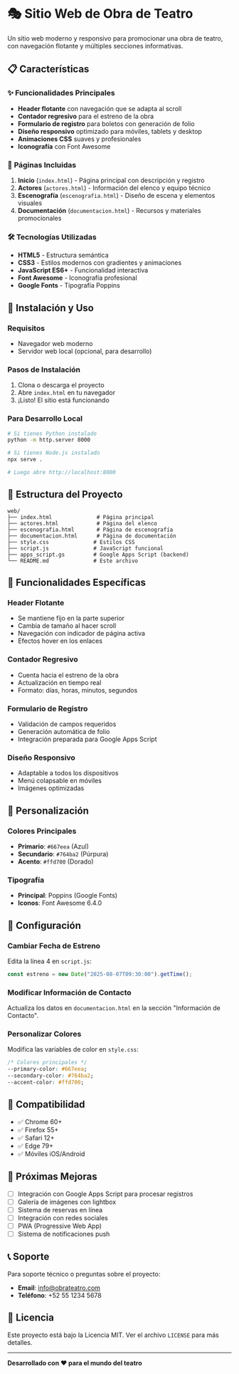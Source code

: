 # 🎭 Sitio Web de Obra de Teatro

Un sitio web moderno y responsivo para promocionar una obra de teatro, con navegación flotante y múltiples secciones informativas.

## 📋 Características

### ✨ **Funcionalidades Principales**
- **Header flotante** con navegación que se adapta al scroll
- **Contador regresivo** para el estreno de la obra
- **Formulario de registro** para boletos con generación de folio
- **Diseño responsivo** optimizado para móviles, tablets y desktop
- **Animaciones CSS** suaves y profesionales
- **Iconografía** con Font Awesome

### 🎨 **Páginas Incluidas**
1. **Inicio** (`index.html`) - Página principal con descripción y registro
2. **Actores** (`actores.html`) - Información del elenco y equipo técnico
3. **Escenografía** (`escenografia.html`) - Diseño de escena y elementos visuales
4. **Documentación** (`documentacion.html`) - Recursos y materiales promocionales

### 🛠️ **Tecnologías Utilizadas**
- **HTML5** - Estructura semántica
- **CSS3** - Estilos modernos con gradientes y animaciones
- **JavaScript ES6+** - Funcionalidad interactiva
- **Font Awesome** - Iconografía profesional
- **Google Fonts** - Tipografía Poppins

## 🚀 Instalación y Uso

### **Requisitos**
- Navegador web moderno
- Servidor web local (opcional, para desarrollo)

### **Pasos de Instalación**
1. Clona o descarga el proyecto
2. Abre `index.html` en tu navegador
3. ¡Listo! El sitio está funcionando

### **Para Desarrollo Local**
```bash
# Si tienes Python instalado
python -m http.server 8000

# Si tienes Node.js instalado
npx serve .

# Luego abre http://localhost:8000
```

## 📁 Estructura del Proyecto

```
web/
├── index.html              # Página principal
├── actores.html            # Página del elenco
├── escenografia.html       # Página de escenografía
├── documentacion.html      # Página de documentación
├── style.css              # Estilos CSS
├── script.js              # JavaScript funcional
├── apps_script.gs         # Google Apps Script (backend)
└── README.md              # Este archivo
```

## 🎯 Funcionalidades Específicas

### **Header Flotante**
- Se mantiene fijo en la parte superior
- Cambia de tamaño al hacer scroll
- Navegación con indicador de página activa
- Efectos hover en los enlaces

### **Contador Regresivo**
- Cuenta hacia el estreno de la obra
- Actualización en tiempo real
- Formato: días, horas, minutos, segundos

### **Formulario de Registro**
- Validación de campos requeridos
- Generación automática de folio
- Integración preparada para Google Apps Script

### **Diseño Responsivo**
- Adaptable a todos los dispositivos
- Menú colapsable en móviles
- Imágenes optimizadas

## 🎨 Personalización

### **Colores Principales**
- **Primario**: `#667eea` (Azul)
- **Secundario**: `#764ba2` (Púrpura)
- **Acento**: `#ffd700` (Dorado)

### **Tipografía**
- **Principal**: Poppins (Google Fonts)
- **Iconos**: Font Awesome 6.4.0

## 🔧 Configuración

### **Cambiar Fecha de Estreno**
Edita la línea 4 en `script.js`:
```javascript
const estreno = new Date("2025-08-07T09:30:00").getTime();
```

### **Modificar Información de Contacto**
Actualiza los datos en `documentacion.html` en la sección "Información de Contacto".

### **Personalizar Colores**
Modifica las variables de color en `style.css`:
```css
/* Colores principales */
--primary-color: #667eea;
--secondary-color: #764ba2;
--accent-color: #ffd700;
```

## 📱 Compatibilidad

- ✅ Chrome 60+
- ✅ Firefox 55+
- ✅ Safari 12+
- ✅ Edge 79+
- ✅ Móviles iOS/Android

## 🚀 Próximas Mejoras

- [ ] Integración con Google Apps Script para procesar registros
- [ ] Galería de imágenes con lightbox
- [ ] Sistema de reservas en línea
- [ ] Integración con redes sociales
- [ ] PWA (Progressive Web App)
- [ ] Sistema de notificaciones push

## 📞 Soporte

Para soporte técnico o preguntas sobre el proyecto:
- **Email**: info@obrateatro.com
- **Teléfono**: +52 55 1234 5678

## 📄 Licencia

Este proyecto está bajo la Licencia MIT. Ver el archivo `LICENSE` para más detalles.

---

**Desarrollado con ❤️ para el mundo del teatro** 